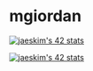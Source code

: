 # mgiordan

[![jaeskim's 42 stats](https://badge42.herokuapp.com/api/stats/mgiordan)](https://github.com/JaeSeoKim/badge42)

[![jaeskim's 42 stats](https://badge42.herokuapp.com/api/stats/mgiordan?cursus=C%20Piscine)](https://github.com/JaeSeoKim/badge42)
